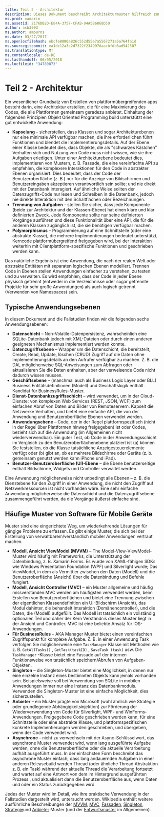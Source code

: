 ```yaml
---
title: Teil 2 - Architektur
description: Dieses Dokument beschreibt Architekturmuster hilfreich zum Erstellen von plattformübergreifenden Anwendungen. Es wird erläutert, typische Anwendungsebenen (Datenschicht, Datenzugriffsebene usw.) und allgemeine Software für mobile Geräte-Muster (MVVM, MVC usw.).
ms.prod: xamarin
ms.assetid: 2176DB2D-E84A-3757-CFAB-04A586068D50
author: asb3993
ms.author: amburns
ms.date: 03/27/2017
ms.openlocfilehash: ebcfe8880a826c552d55e7a5567271a5a764fa1d
ms.sourcegitcommit: ea1dc12a3c2d7322f234997daacbfdb6ad542507
ms.translationtype: MT
ms.contentlocale: de-DE
ms.lasthandoff: 06/05/2018
ms.locfileid: "34780873"
---
```

# <a name="part-2---architecture"></a>Teil 2 - Architektur

Ein wesentlicher Grundsatz von Erstellen von plattformübergreifenden apps besteht darin, eine Architektur erstellen, die für eine Maximierung des Codes, die alle Plattformen gemeinsam geradezu anbietet. Einhaltung der folgenden Prinzipien Objekt Oriented Programming build unterstützt eine gut entwickelte Anwendung:

-   **Kapselung** – sicherstellen, dass Klassen und sogar Architekturebenen nur eine minimale API verfügbar machen, die ihre erforderlichen führt Funktionen und blendet die Implementierungsdetails. Auf der Ebene einer Klasse bedeutet dies, dass Objekte, die als "schwarzes Kästchen" Verhalten sich und Nutzung von Code muss nicht wissen, wie sie ihre Aufgaben erledigen. Unter einer Architekturebene bedeutet dies, Implementieren von Mustern, z. B. Fassade, die eine vereinfachte API zu empfehlen, die komplexere Interaktionen für den Code in abstrakter Ebenen organisiert. Dies bedeutet, dass der Code der Benutzeroberfläche (z. B.) nur für die Anzeige von Bildschirmen und Benutzereingaben akzeptieren verantwortlich sein sollte; und nie direkt mit der Datenbank interagiert. Auf ähnliche Weise sollten der Datenzugriffs-Code nur lesen und Schreiben in die Datenbank, jedoch nie direkte Interaktion mit den Schaltflächen oder Bezeichnungen.
-   **Trennung von Aufgaben** – stellen Sie sicher, dass jede Komponente (beide zur Architektur und der Klassen-Ebene) hat einen klare und klar definierten Zweck. Jede Komponente sollte nur seine definierten Vorgänge ausführen und diese Funktionalität über eine API, die für die anderen Klassen zugänglich ist, die sie benötigen verfügbar machen.
-   **Polymorphismus** – Programmierung auf eine Schnittstelle (oder eine abstrakte Klasse), die mehrere Implementierungen bedeutet unterstützt, Kerncode plattformübergreifend freigegeben wird, bei der Interaktion weiterhin mit Clientplattform-spezifische Funktionen und geschrieben werden kann.


Das natürliche Ergebnis ist eine Anwendung, die nach der realen Welt oder abstrakte Entitäten mit separaten logischen Ebenen modelliert. Trennen Code in Ebenen stellen Anwendungen einfacher zu verstehen, zu testen und zu verwalten. Es wird empfohlen, dass der Code in jeder Ebene physisch getrennt (entweder in die Verzeichnisse oder sogar getrennte Projekte für sehr große Anwendungen) als auch logisch getrennt (Verwenden von Namespaces) sein.

 <a name="Typical_Application_Layers" />


## <a name="typical-application-layers"></a>Typische Anwendungsebenen

In diesem Dokument und die Fallstudien finden wir die folgenden sechs Anwendungsebenen:

-   **Datenschicht** – Non-Volatile-Datenpersistenz, wahrscheinlich eine SQLite-Datenbank jedoch mit XML-Dateien oder durch einen anderen geeigneten Mechanismus implementiert werden konnte.
-   **Datenzugriffsebene** – Wrapper um die Datenschicht, die bereitstellt, Create, Read, Update, löschen (CRUD) Zugriff auf die Daten ohne Implementierungsdetails an den Aufrufer verfügbar zu machen. Z. B. die DAL möglicherweise SQL-Anweisungen zum Abfragen oder aktualisieren Sie die Daten enthalten, aber der verweisende Code nicht dadurch wissen müssen.
-   **Geschäftsebene** – (manchmal auch als Business Logic Layer oder BLL) Business Entitätsdefinitionen (Modell) und Geschäftslogik enthält. Kandidat für BusinessRules-Muster.
-   **Dienst-Datenbankzugriffsschicht** – wird verwendet, um in der Cloud-Dienste: von komplexen Web Services (REST, JSON, WCF) zum einfachen Abruf von Daten und Bilder von Remoteservern. Kapselt die Netzwerke Verhalten, und bietet eine einfache API, die von der Anwendung und Benutzeroberfläche Ebenen verwendet werden.
-   **Anwendungsebene** – Code, der in der Regel plattformspezifisch (nicht in der Regel über Plattformen hinweg freigegeben) ist oder Codes, bezieht sich auf die Anwendung (im Allgemeinen nicht wiederverwendbar). Ein guter Test, ob Code in der Anwendungsschicht im Vergleich zu den Benutzeroberflächenebene platziert ist (a) können Sie feststellen, ob die Klasse tatsächliche Anzeigesteuerelemente verfügt oder (b) gibt an, ob es mehrere Bildschirme oder Geräte (z. b. gemeinsam genutzt werden kann iPhone und iPad).
-   **Benutzer-Benutzeroberfläche (UI)-Ebene** – die Ebene benutzerseitige enthält Bildschirme, Widgets und Controller verwaltet werden.


Eine Anwendung möglicherweise nicht unbedingt alle Ebenen – z. B. die Dienstebene für den Zugriff in einer Anwendung, die nicht den Zugriff auf Netzwerkressourcen ist nicht vorhanden wäre. Eine sehr einfache Anwendung möglicherweise die Datenschicht und die Datenzugriffsebene zusammengeführt werden, da die Vorgänge äußerst einfache sind.

 <a name="Common_Mobile_Software_Patterns" />


## <a name="common-mobile-software-patterns"></a>Häufige Muster von Software für Mobile Geräte

Muster sind eine eingerichtete Weg, um wiederkehrende Lösungen für gängige Probleme zu erfassen. Es gibt einige Muster, die sich bei der Erstellung von verwaltbarem/verständlich mobiler Anwendungen vertraut machen.

-   **Modell, Ansicht ViewModel (MVVM)** – The Model-View-ViewModel-Muster wird häufig mit Frameworks, die Unterstützung der Datenbindung, z. B. Xamarin.Forms. Es wurde von XAML-fähigen SDKs wie Windows Presentation Foundation (WPF) und Silverlight wurde; Das ViewModel, in dem als Vermittler zwischen den Daten (Modell) und die Benutzeroberfläche (Ansicht) über die Datenbindung und Befehle fungiert.
-   **Modell, Ansicht Controller (MVC)** – ein Muster allgemeine und häufig missverstanden MVC werden am häufigsten verwendet werden, beim Erstellen von Benutzeroberflächen und bietet eine Trennung zwischen der eigentlichen Klassendefinition ein UI-Bildschirm (Ansicht), das Modul dahinter, die behandelt Interaktion (Domänencontroller), und die Daten, die (Modell) aufgefüllt. Das Modell ist tatsächlich ein vollständig optionalen Teil und daher der Kern Verständnis dieses Muster liegt in der Ansicht und Controller. MVC ist eine beliebte Ansatz für iOS-Anwendungen.
-   **Für BusinessRules** – AKA Manager Muster bietet einen vereinfachten Zugriffspunkt für komplexe Aufgabe. Z. B. in einer Anwendung Task verfolgen Sie möglicherweise eine `TaskManager` Klasse mit Methoden wie z. B. `GetAllTasks()` , `GetTask(taskID)` , `SaveTask (task)` usw. Die `TaskManager` -Klasse bietet eine Fassade auf der internen Funktionsweise von tatsächlich speichern/Abrufen von Aufgaben-Objekten.
-   **Singleton** – die Singleton-Muster bietet eine Möglichkeit, in denen nur eine einzelne Instanz eines bestimmten Objekts kann jemals vorhanden sein. Beispielsweise soll bei Verwendung von SQLite in mobilen Anwendungen immer nur eine Instanz des Datenbankmoduls. Verwenden die Singleton-Muster ist eine einfache Möglichkeit, dies sicherzustellen.
-   **Anbieter** – ein Muster prägte von Microsoft (wohl ähnlich wie Strategie oder grundlegende Abhängigkeitsinjektion) zur Förderung der Wiederverwendung von Code für Silverlight, WPF- und WinForms-Anwendungen. Freigegebene Code geschrieben werden kann, für eine Schnittstelle oder eine abstrakte Klasse, und plattformspezifischen konkrete Implementierungen werden geschrieben, und übergeben, wenn der Code verwendet wird.
-   **Asynchrone** – nicht zu verwechseln mit der Async-Schlüsselwort, das asynchrone Muster verwendet wird, wenn lang ausgeführte Aufgabe werden, ohne die Benutzeroberfläche oder die aktuelle Verarbeitung aufhält ausgeführt muss. In der einfachsten Form beschreibt das asynchrone Muster einfach, dass lang andauernden Aufgaben in einer anderen Releasebuild werden Thread (oder ähnliche Thread Abstraktion z. B. ein Task) während der aktuelle Thread die Verarbeitung fortsetzt und wartet auf eine Antwort von dem im Hintergrund ausgeführten Prozess , und aktualisiert dann die Benutzeroberfläche aus, wenn Daten und oder ein Status zurückgegeben wird.


Jedes der Muster wird im Detail, wie ihre praktische Verwendung in der Fallstudien dargestellt wird, untersucht werden. Wikipedia enthält weitere ausführliche Beschreibungen der [MVVM](https://en.wikipedia.org/wiki/Model–view–viewmodel), [MVC](https://en.wikipedia.org/wiki/Model–view–controller), [Fassaden](http://en.wikipedia.org/wiki/Facade_pattern), [Singleton](http://en.wikipedia.org/wiki/Singleton_pattern), [Strategie](http://en.wikipedia.org/wiki/Strategy_pattern)und [Anbieter](http://en.wikipedia.org/wiki/Provider_model) Muster (und der [Entwurfsmuster](http://en.wikipedia.org/wiki/Design_Patterns) im Allgemeinen).
